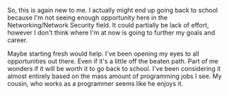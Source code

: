 So, this is again new to me. I actually might end up going back to school because I'm not seeing enough opportunity here in the Networking/Network Security field. It could partially be lack of effort, however I don't think where I'm at now is going to further my goals and career.

Maybe starting fresh would help. I've been opening my eyes to all opportunities out there. Even if it's a little off the beaten path. Part of me wonders if it will be worth it to go back to school. I've been considering it almost entirely based on the mass amount of programming jobs I see. My cousin, who works as a programmer seems like he enjoys it.

